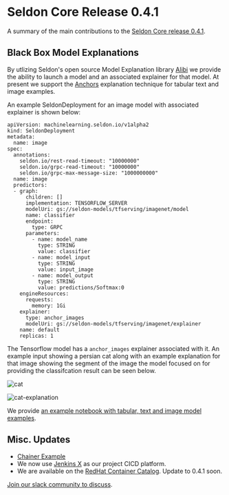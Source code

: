 # Seldon Core Release 0.4.1

A summary of the main contributions to the [Seldon Core release 0.4.1](https://github.com/SeldonIO/seldon-core/releases/tag/v0.4.1).

## Black Box Model Explanations

By utlizing Seldon's open source Model Explanation library [Alibi](https://github.com/SeldonIO/alibi) we provide the ability to launch a model and an associated explainer for that model. At present we support the [Anchors](https://homes.cs.washington.edu/~marcotcr/aaai18.pdf) explanation technique for tabular text and image examples.

An example SeldonDeployment for an image model with associated explainer is shown below:

```
apiVersion: machinelearning.seldon.io/v1alpha2
kind: SeldonDeployment
metadata:
  name: image
spec:
  annotations:
    seldon.io/rest-read-timeout: "10000000"
    seldon.io/grpc-read-timeout: "10000000"
    seldon.io/grpc-max-message-size: "1000000000"
  name: image
  predictors:
  - graph:
      children: []
      implementation: TENSORFLOW_SERVER
      modelUri: gs://seldon-models/tfserving/imagenet/model
      name: classifier
      endpoint:
        type: GRPC
      parameters:
        - name: model_name
          type: STRING
          value: classifier
        - name: model_input
          type: STRING
          value: input_image
        - name: model_output
          type: STRING
          value: predictions/Softmax:0
    engineResources:
      requests:
        memory: 1Gi
    explainer:
      type: anchor_images
      modelUri: gs://seldon-models/tfserving/imagenet/explainer
    name: default
    replicas: 1

```

The Tensorflow model has a `anchor_images` explainer associated with it. An example input showing a persian cat along with an example explanation for that image showing the segment of the image the model focused on for providing the classifcation result can be seen below.

![cat](../analytics/cat.png)

![cat-explanation](../analytics/cat_explanation.png)

We provide [an example notebook with tabular, text and image model examples](../examples/explainer_examples.html).

## Misc. Updates

 * [Chainer Example](../examples/chainer_mnist.html)
 * We now use [Jenkins X](https://jenkins.io/projects/jenkins-x/) as our project CICD platform.
 * We are available on the [RedHat Container Catalog](https://access.redhat.com/containers/?tab=overview#/registry.connect.redhat.com/seldonio/seldon-operator-0-4-0). Update to 0.4.1 soon.

[Join our slack community to discuss](https://join.slack.com/t/seldondev/shared_invite/enQtMzA2Mzk1Mzg0NjczLTJlNjQ1NTE5Y2MzMWIwMGUzYjNmZGFjZjUxODU5Y2EyMDY0M2U3ZmRiYTBkOTRjMzZhZjA4NjJkNDkxZTA2YmU).
